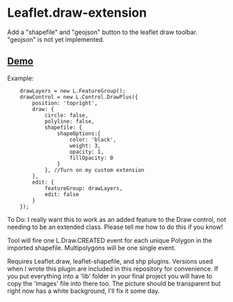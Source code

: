 # Leaflet.draw-extension
Add a "shapefile" and "geojson" button to the leaflet draw toolbar. "geojson" is not yet implemented.

## [Demo](https://ahalota.github.io/Leaflet.draw-extension/demo.html)

Example:

```
	drawLayers = new L.FeatureGroup();
	drawControl = new L.Control.DrawPlus({
		position: 'topright',		
		draw: {
			circle: false,
			polyline: false,
			shapefile: {
				shapeOptions:{
			    	color: 'black',
			    	weight: 3,
			    	opacity: 1,
			    	fillOpacity: 0					
				}
		    }, //Turn on my custom extension
		},
		edit: {
			featureGroup: drawLayers,
			edit: false
		}
	});
```

To Do: I really want this to work as an added feature to the Draw control, not needing to be an extended class. Please tell me how to do this if you know!

Tool will fire one L.Draw.CREATED event for each unique Polygon in the imported shapefile. Multipolygons will be one single event.

Requires Leaflet.draw, leaflet-shapefile, and shp plugins. Versions used when I wrote this plugin are included in this repository for convenience. If you put everything into a 'lib' folder in your final project you will have to copy the 'images' file into there too. The picture should be transparent but right now has a white background, I'll fix it some day.
